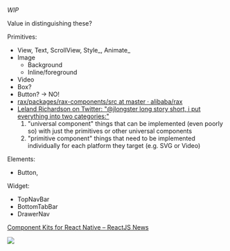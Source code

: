 _WIP_

Value in distinguishing these?

Primitives:
- View, Text, ScrollView, Style_, Animate_
- Image
  - Background
  - Inline/foreground
- Video
- Box?
- Button? -> NO!
- [rax/packages/rax-components/src at master · alibaba/rax](https://github.com/alibaba/rax/tree/master/packages/rax-components/src)
- [Leland Richardson on Twitter: "@jlongster long story short, i put everything into two categories:"](https://twitter.com/intelligibabble/status/864183238222168064)
  1. "universal component" things that can be implemented (even poorly so) with just the primitives or other universal components
  2. "primitive component" things that need to be implemented individually for each platform they target (e.g. SVG or Video)

Elements:
- Button,

Widget:
- TopNavBar
- BottomTabBar
- DrawerNav

[Component Kits for React Native – ReactJS News](https://reactjsnews.com/component-kits-for-react-native)


![](https://2.bp.blogspot.com/-jSZ8PNpvBiA/WLhTRsb9WeI/AAAAAAAAD8M/Y51t1L6PeNYkYzlIljJglYNjIwtM6a6UwCLcB/s1600/Screen%2BShot%2B2017-03-02%2Bat%2B9.14.58%2BAM.png)
